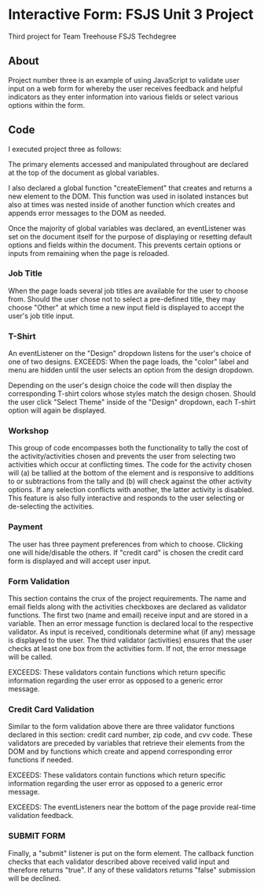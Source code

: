 # Interactive Form: FSJS Unit 3 Project

Third project for Team Treehouse FSJS Techdegree

## About

Project number three is an example of using JavaScript to validate user input on a web form for whereby the user receives feedback and helpful indicators as they enter information into various fields or select various options within the form.

## Code

I executed project three as follows:

The primary elements accessed and manipulated throughout are declared at the top of the document as global variables.

I also declared a global function "createElement" that creates and returns a new element to the DOM. This function was used in isolated instances but also at times was nested inside of another function which creates and appends error messages to the DOM as needed.

Once the majority of global variables was declared, an eventListener was set on the document itself for the purpose of displaying or resetting default options and fields within the document. This prevents certain options or inputs from remaining when the page is reloaded.

### Job Title

When the page loads several job titles are available for the user to choose from. Should the user chose not to select a pre-defined title, they may choose "Other" at which time a new input field is displayed to accept the user's job title input.

### T-Shirt

An eventListener on the "Design" dropdown listens for the user's choice of one of two designs. EXCEEDS: When the page loads, the "color" label and menu are hidden until the user selects an option from the design dropdown.

Depending on the user's design choice the code will then display the corresponding T-shirt colors whose styles match the design chosen. Should the user click "Select Theme" inside of the "Design" dropdown, each T-shirt option will again be displayed.

### Workshop

This group of code encompasses both the functionality to tally the cost of the activity/activities chosen and prevents the user from selecting two activities which occur at conflicting times. The code for the activity chosen will (a) be tallied at the bottom of the element and is responsive to additions to or subtractions from the tally and (b) will check against the other activity options. If any selection conflicts with another, the latter activity is disabled. This feature is also fully interactive and responds to the user selecting or de-selecting the activities.

### Payment

The user has three payment preferences from which to choose. Clicking one will hide/disable the others. If "credit card" is chosen the credit card form is displayed and will accept user input.

### Form Validation

This section contains the crux of the project requirements. The name and email fields along with the activities checkboxes are declared as validator functions. The first two (name and email) receive input and are stored in a variable. Then an error message function is declared local to the respective validator. As input is received, conditionals determine what (if any) message is displayed to the user. The third validator (activities) ensures that the user checks at least one box from the activities form. If not, the error message will be called.

EXCEEDS: These validators contain functions which return specific information regarding the user error as opposed to a generic error message.

### Credit Card Validation

Similar to the form validation above there are three validator functions declared in this section: credit card number, zip code, and cvv code. These validators are preceded by variables that retrieve their elements from the DOM and by functions which create and append corresponding error functions if needed.

EXCEEDS: These validators contain functions which return specific information regarding the user error as opposed to a generic error message.

EXCEEDS: The eventListeners near the bottom of the page provide real-time validation feedback. 

### SUBMIT FORM

Finally, a "submit" listener is put on the form element. The callback function checks that each validator described above received valid input and therefore returns "true". If any of these validators returns "false" submission will be declined.
